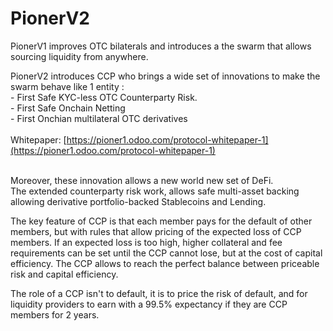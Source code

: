 # PionerV2

PionerV1 improves OTC bilaterals and introduces a the swarm that allows sourcing liquidity from anywhere.

PionerV2 introduces CCP who brings a wide set of innovations to make the swarm behave like 1 entity :\
&#x20;   \- First Safe KYC-less OTC Counterparty Risk.\
&#x20;   \- First Safe Onchain Netting\
&#x20;   \- First Onchian multilateral OTC derivatives\
\
Whitepaper: [https://pioner1.odoo.com/protocol-whitepaper-1](https://pioner1.odoo.com/protocol-whitepaper-1)

\
Moreover, these innovation allows a new world new set of DeFi.\
The extended counterparty risk work, allows safe multi-asset backing allowing derivative portfolio-backed Stablecoins and Lending.

The key feature of CCP is that each member pays for the default of other members, but with rules that allow pricing of the expected loss of CCP members. If an expected loss is too high, higher collateral and fee requirements can be set until the CCP cannot lose, but at the cost of capital efficiency. The CCP allows to reach the perfect balance between priceable risk and capital efficiency.

The role of a CCP isn't to default, it is to price the risk of default, and for liquidity providers to earn with a 99.5% expectancy if they are CCP members for 2 years.
